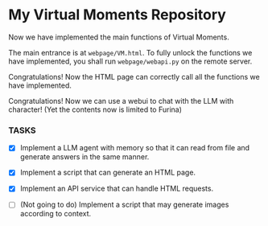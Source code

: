 # My Virtual Moments Repository
Now we have implemented the main functions of Virtual Moments.

The main entrance is at `webpage/VM.html`. To fully unlock the functions we have implemented, you shall run `webpage/webapi.py` on the remote server.

Congratulations! Now the HTML page can correctly call all the functions we have implemented.

Congratulations! Now we can use a webui to chat with the LLM with character! (Yet the contents now is limited to Furina)

### TASKS
- [x] Implement a LLM agent with memory so that it can read from file and generate answers in the same manner.
- [x] Implement a script that can generate an HTML page.
- [x] Implement an API service that can handle HTML requests.
- [ ] (Not going to do) Implement a script that may generate images according to context.

